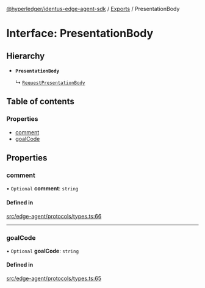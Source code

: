 [@hyperledger/identus-edge-agent-sdk](../README.md) / [Exports](../modules.md) / PresentationBody

# Interface: PresentationBody

## Hierarchy

- **`PresentationBody`**

  ↳ [`RequestPresentationBody`](RequestPresentationBody.md)

## Table of contents

### Properties

- [comment](PresentationBody.md#comment)
- [goalCode](PresentationBody.md#goalcode)

## Properties

### comment

• `Optional` **comment**: `string`

#### Defined in

[src/edge-agent/protocols/types.ts:66](https://github.com/hyperledger/identus-edge-agent-sdk-ts/blob/7eadfa3c5dda4c81079844b2a47014b3c9b03dac/src/edge-agent/protocols/types.ts#L66)

___

### goalCode

• `Optional` **goalCode**: `string`

#### Defined in

[src/edge-agent/protocols/types.ts:65](https://github.com/hyperledger/identus-edge-agent-sdk-ts/blob/7eadfa3c5dda4c81079844b2a47014b3c9b03dac/src/edge-agent/protocols/types.ts#L65)
